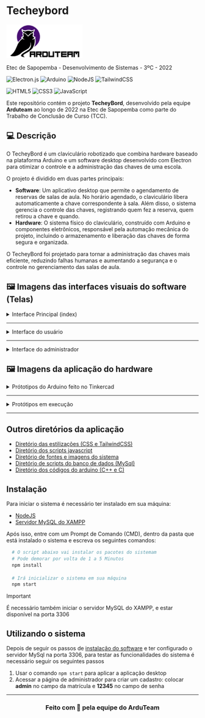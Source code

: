 # Techeybord

<img src="./src/assets/system-logo.png" alt="Arduteam" width="200px">

Etec de Sapopemba - Desenvolvimento de Sistemas - 3ºC - 2022

![Electron.js](https://img.shields.io/badge/Electron-191970?style=for-the-badge&logo=Electron&logoColor=white)
![Arduino](https://img.shields.io/badge/-Arduino-00979D?style=for-the-badge&logo=Arduino&logoColor=white)
![NodeJS](https://img.shields.io/badge/node.js-6DA55F?style=for-the-badge&logo=node.js&logoColor=white)
![TailwindCSS](https://img.shields.io/badge/tailwindcss-%2338B2AC.svg?style=for-the-badge&logo=tailwind-css&logoColor=white)

![HTML5](https://img.shields.io/badge/html5-%23E34F26.svg?style=for-the-badge&logo=html5&logoColor=white)
![CSS3](https://img.shields.io/badge/css3-%231572B6.svg?style=for-the-badge&logo=css3&logoColor=white)
![JavaScript](https://img.shields.io/badge/javascript-%23323330.svg?style=for-the-badge&logo=javascript&logoColor=%23F7DF1E)

Este repositório contém o projeto **TecheyBord**, desenvolvido pela equipe **Arduteam** ao longo de 2022 na Etec de Sapopemba como parte do Trabalho de Conclusão de Curso (TCC).

## 💻 Descrição

O TecheyBord é um claviculário robotizado que combina hardware baseado na plataforma Arduino e um software desktop desenvolvido com Electron para otimizar o controle e a administração das chaves de uma escola.

O projeto é dividido em duas partes principais:

- **Software**: Um aplicativo desktop que permite o agendamento de reservas de salas de aula. No horário agendado, o claviculário libera automaticamente a chave correspondente à sala. Além disso, o sistema gerencia o controle das chaves, registrando quem fez a reserva, quem retirou a chave e quando.
- **Hardware**: O sistema físico do claviculário, construído com Arduino e componentes eletrônicos, responsável pela automação mecânica do projeto, incluindo o armazenamento e liberação das chaves de forma segura e organizada.

O TecheyBord foi projetado para tornar a administração das chaves mais eficiente, reduzindo falhas humanas e aumentando a segurança e o controle no gerenciamento das salas de aula.

## 🖼 Imagens das interfaces visuais do software (Telas)

<details>
  <summary>Interface Principal (index)</summary>

  <details>
    <summary>Tela de login</summary>
    <img alt="Tela de login" src="./.github/images/login-01.PNG" width="400px">
  </details>

  <details>
    <summary>Tela de login preenchida pelo administrador</summary>
    <img alt="Tela de login preenchida pelo administrador" src="./.github/images/login-02.PNG" width="400px">
  </details>

  <details>
    <summary>Tela de login preenchida pelo usuário</summary>
    <img alt="Tela de login preenchida pelo usuário" src="./.github/images/login-03.PNG" width="400px">
  </details>

  <details>
    <summary>Tela de erro quando banco de dados não é conectado</summary>
    <img alt="Tela de erro quando banco de dados não é conectado" src="./.github/images/login-04.PNG" width="400px">
  </details>

</details>

<hr>

<details>
  <summary>Interface do usuário</summary>

  <details>
    <summary>Tela de usuário - calendário (dia selecionado)</summary>
    <img alt="Tela de usuário" src="./.github/images/user-01.PNG" width="600px">
  </details>

  <details>
    <summary>Tela de usuário - calendário (mês selecionado)</summary>
    <img alt="Tela de usuário" src="./.github/images/user-02.PNG" width="600px">
  </details>

  <details>
    <summary>Tela de usuário - calendário (semana selecionado e clicado no agendamento)</summary>
    <img alt="Tela de usuário" src="./.github/images/user-00.PNG" width="600px">
  </details>

  <details>
    <summary>Tela de usuário - calendário (semana selecionado e clicado no agendamento com vários agendamentos em um dia)</summary>
    <img alt="Tela de usuário" src="./.github/images/user-03.PNG" width="600px">
  </details>

  <details>
    <summary>Tela de usuário - agendar chave</summary>
    <img alt="Tela de usuário" src="./.github/images/user-04.PNG" width="600px">
  </details>

  <details>
    <summary>Tela de usuário - agendar chave (selecionado a data)</summary>
    <img alt="Tela de usuário" src="./.github/images/user-06.PNG" width="600px">
  </details>

  <details>
    <summary>Tela de usuário - agendar chave (com o checkbox marcado de agendar o uso da chave (sala) em um período de 1 mês)</summary>
    <img alt="Tela de usuário" src="./.github/images/user-05.PNG" width="600px">
  </details>

  <details>
    <summary>Tela de usuário - salas agendadas</summary>
    <img alt="Tela de usuário" src="./.github/images/user-07.PNG" width="600px">
  </details>

  <details>
    <summary>Tela de usuário - configurações da conta</summary>
    <img alt="Tela de usuário" src="./.github/images/user-08.PNG" width="600px">
  </details>

  <details>
    <summary>Tela de usuário - configurações da conta (modal de alterar a senha)</summary>
    <img alt="Tela de usuário" src="./.github/images/user-09.PNG" width="600px">
  </details>

</details>

<hr>

<details>
  <summary>Interface do administrador</summary>

  <details>
    <summary>Tela de administrador - cadastro de usuários</summary>
    <img alt="Tela de administrador" src="./.github/images/admin-01.PNG" width="600px">
  </details>

  <details>
    <summary>Tela de administrador - cadastro de usuários (editando dados do usuário)</summary>
    <img alt="Tela de administrador" src="./.github/images/admin-03.PNG" width="600px">
  </details>

  <details>
    <summary>Tela de administrador - cadastro de salas (com nenhuma sala cadastrada)</summary>
    <img alt="Tela de administrador" src="./.github/images/admin-02.PNG" width="600px">
  </details>

  <details>
    <summary>Tela de administrador - cadastro de salas (editando informações da sala)</summary>
    <img alt="Tela de administrador" src="./.github/images/admin-04.PNG" width="600px">
  </details>

  <details>
    <summary>Tela de administrador - cadastro de salas (tabela de salas)</summary>
    <img alt="Tela de administrador" src="./.github/images/admin-05.PNG" width="600px">
  </details>

</details>

## 🖼 Imagens da aplicação do hardware

<details>
  <summary>Prótotipos do Arduino feito no Tinkercad</summary>

  <details>
    <summary>Protótipo utilizando 4 servomotores para as chaves</summary>
    <img alt="Protótipo utilizando 4 servomotores" src="./arduino_scripts/prototipo-4-servomotores/arduteam-prototipo-01.png" width="600px">
  </details>

  <details>
    <summary>Exemplo da utilização de 1 servomotor na placa do Arduino UNO</summary>
    <img alt="Protótipo utilizando 4 servomotores" src="./arduino_scripts/servo-motor-example.PNG" width="600px">
  </details>

</details>

<hr>

<details>
  <summary>Protótipos em execução</summary>

  <details>
    <summary>Protótipo com o servo motor liberado</summary>
    <img alt="Protótipo com o servo motor liberado" src="./arduino_scripts/fotos/foto-servomotor-liberado.jpeg" width="600px">
  </details>

  <details>
    <summary>Protótipo com o servo motor preso</summary>
    <img alt="Protótipo com o servo motor preso" src="./arduino_scripts/fotos/foto-servomotor-fechado.jpeg" width="600px">
  </details>
</details>

<hr>

## Outros diretórios da aplicação

- [Diretório das estilizações (CSS e TailwindCSS)](./src/styles/)
- [Diretório dos scripts javascript](./src/scripts/)
- [Diretório de fontes e imagens do sistema](./src/assets/)
- [Diretório de scripts do banco de dados (MySql)](./database_scripts/)
- [Diretório dos códigos do arduino (C++ e C)](./arduino_scripts/)

## Instalação

Para iniciar o sistema é necessário ter instalado em sua máquina:

- [NodeJS](https://nodejs.org/pt-br/)
- [Servidor MySQL do XAMPP](https://www.apachefriends.org/pt_br/index.html)

Após isso, entre com um Prompt de Comando (CMD), dentro da pasta que está instalado o sistema e escreva os seguintes comandos:

```bash
  # O script abaixo vai instalar os pacotes do sistemam
  # Pode demorar por volta de 1 a 5 Minutos
  npm install

  # Irá inicializar o sistema em sua máquina
  npm start
```

> [!IMPORTANT]
> É necessário também iniciar o servidor MySQL do XAMPP, e estar disponível na porta 3306

## Utilizando o sistema

Depois de seguir os passos de [instalação do software](#instalação) e ter configurado o servidor MySql na porta 3306, para testar as funcionalidades do sistema é necessário seguir os seguintes passos

1. Usar o comando `npm start` para aplicar a aplicação desktop
2. Acessar a página de administrador para criar um cadastro: colocar **admin** no campo da matrícula e **12345** no campo de senha

---

<h3 align="center">
    Feito com 💜 pela equipe do ArduTeam</a>
</h3>
